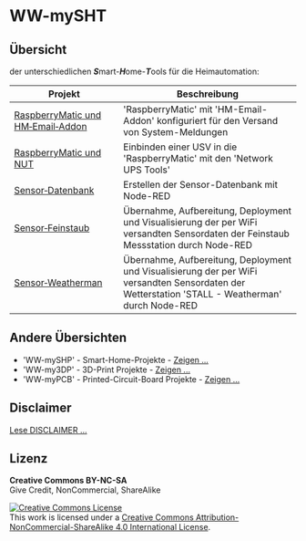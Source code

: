 # WW-mySHT

## Übersicht

der unterschiedlichen <b>_S_</b>mart-<b>_H_</b>ome-<b>_T_</b>ools für die Heimautomation:

 | **Projekt** | **Beschreibung** |
 | --- | --- |
 | [RaspberryMatic und HM‑Email‑Addon](./SHT_RM_Email/README.md "Zeigen ...") | 'RaspberryMatic' mit 'HM-Email-Addon' konfiguriert für den Versand von System-Meldungen |
 | [RaspberryMatic und NUT](./SHT_RM_Nut/README.md "Zeigen ...") | Einbinden einer USV in die 'RaspberryMatic' mit den 'Network UPS Tools' |
 | [Sensor‑Datenbank](./SHT_Sensor-Datenbank/README.md "Zeigen ...") | Erstellen der Sensor-Datenbank mit Node-RED |
 | [Sensor‑Feinstaub](./SHT_Sensor-Feinstaub/README.md "Zeigen ...") | Übernahme, Aufbereitung, Deployment und Visualisierung der per WiFi versandten Sensordaten der Feinstaub Messstation durch Node-RED |
 | [Sensor‑Weatherman](./SHT_Sensor-Weatherman/README.md "Zeigen ...") | Übernahme, Aufbereitung, Deployment und Visualisierung der per WiFi versandten Sensordaten der Wetterstation 'STALL - Weatherman' durch Node-RED |

## Andere Übersichten
- 'WW-mySHP' - Smart-Home-Projekte - [Zeigen ...](https://github.com/wolwin/WW-mySHP/blob/master/README.md)
- 'WW-my3DP' - 3D-Print Projekte - [Zeigen ...](https://github.com/wolwin/WW-my3DP/blob/master/README.md)
- 'WW-myPCB' - Printed-Circuit-Board Projekte - [Zeigen ...](https://github.com/wolwin/WW-myPCB/blob/master/README.md)

## Disclaimer
[Lese DISCLAIMER ...](DISCLAIMER.md)

## Lizenz

**Creative Commons BY-NC-SA**<br>
Give Credit, NonCommercial, ShareAlike

<a rel="license" href="http://creativecommons.org/licenses/by-nc-sa/4.0/"><img alt="Creative Commons License" style="border-width:0" src="https://i.creativecommons.org/l/by-nc-sa/4.0/88x31.png" /></a><br />This work is licensed under a <a rel="license" href="http://creativecommons.org/licenses/by-nc-sa/4.0/">Creative Commons Attribution-NonCommercial-ShareAlike 4.0 International License</a>.
